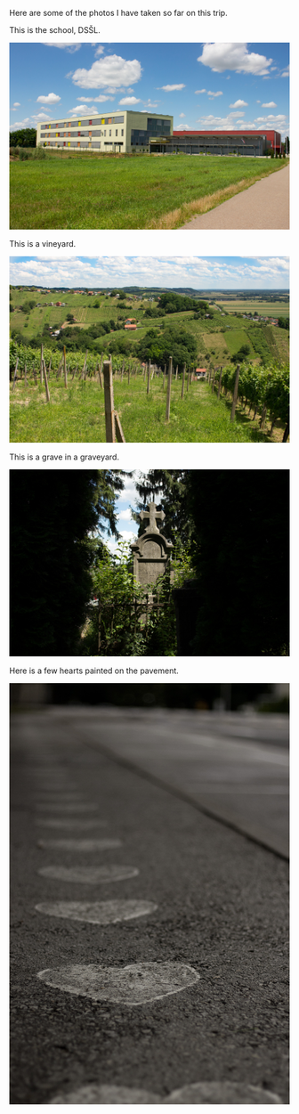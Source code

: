 Here are some of the photos I have taken so far on this trip.

This is the school, DSŠL.

![DSŠL](https://github.com/elthacks/elthacks.github.io/blob/master/assets/images/dssl.jpg?raw=true)

This is a vineyard.

![Vineyard in Lendava](https://github.com/elthacks/elthacks.github.io/blob/master/assets/images/vineyard.jpg?raw=true)

This is a grave in a graveyard.

![Grave in the graveyard](https://github.com/elthacks/elthacks.github.io/blob/master/assets/images/graveyard.jpg?raw=true)

Here is a few hearts painted on the pavement.

![Pavement hearts](https://github.com/elthacks/elthacks.github.io/blob/master/assets/images/hearts.jpg?raw=true)
